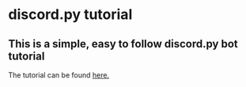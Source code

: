 # discord.py tutorial

## This is a simple, easy to follow discord.py bot tutorial

The tutorial can be found [here.](https://vcokltfre.dev)

